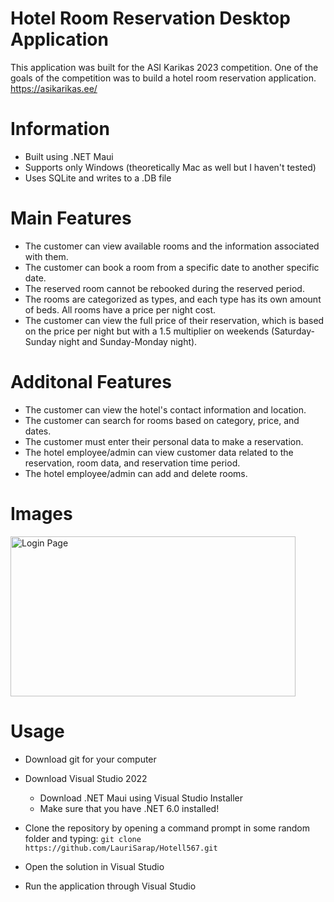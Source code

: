 # Hotel Room Reservation Desktop Application

This application was built for the ASI Karikas 2023 competition. One of the goals of the competition was to build a hotel room reservation application.
https://asikarikas.ee/


# Information
* Built using .NET Maui
* Supports only Windows (theoretically Mac as well but I haven't tested)
* Uses SQLite and writes to a .DB file

# Main Features
* The customer can view available rooms and the information associated with them.
* The customer can book a room from a specific date to another specific date.
* The reserved room cannot be rebooked during the reserved period.
* The rooms are categorized as types, and each type has its own amount of beds. All rooms have a price per night cost.
* The customer can view the full price of their reservation, which is based on the price per night but with a 1.5 multiplier on weekends (Saturday-Sunday night and Sunday-Monday night).


# Additonal Features
* The customer can view the hotel's contact information and location.
* The customer can search for rooms based on category, price, and dates.
* The customer must enter their personal data to make a reservation.
* The hotel employee/admin can view customer data related to the reservation, room data, and reservation time period.
* The hotel employee/admin can add and delete rooms.
# Images
<picture>
  <source media=srcset="https://user-images.githubusercontent.com/93860007/220036530-5a36310d-3a03-4497-bfb2-91deadcc04c4.PNG">
  <img width="456" height="256" alt="Login Page" src="https://user-images.githubusercontent.com/93860007/220036530-5a36310d-3a03-4497-bfb2-91deadcc04c4.PNG">
</picture>

# Usage
* Download git for your computer
* Download Visual Studio 2022
	* Download .NET Maui using Visual Studio Installer
	* Make sure that you have .NET 6.0 installed!

* Clone the repository by opening a command prompt in some random folder and typing:
 `git clone https://github.com/LauriSarap/Hotell567.git`
* Open the solution in Visual Studio
* Run the application through Visual Studio
